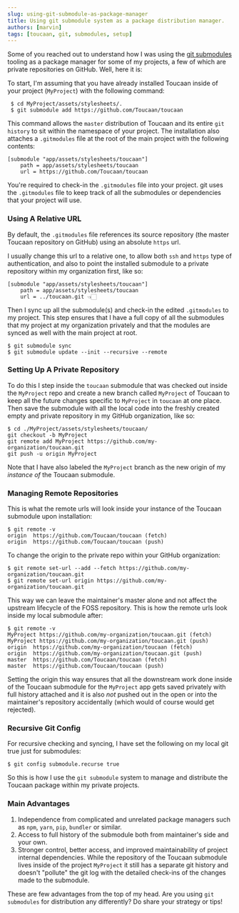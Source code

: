 ```yaml
---
slug: using-git-submodule-as-package-manager
title: Using git submodule system as a package distribution manager.
authors: [marvin]
tags: [toucaan, git, submodules, setup]
---
```


Some of you reached out to understand how I was using the [git submodules](https://git-scm.com/book/en/v2/Git-Tools-Submodules) tooling as a package manager for some of my projects, a few of which are private repositories on GitHub. Well, here it is:

To start, I'm assuming that you have already installed Toucaan inside of your project (`MyProject`) with the following command:

```git
 $ cd MyProject/assets/stylesheets/.
 $ git submodule add https://github.com/Toucaan/toucaan
```

<!--truncate-->

This command allows the `master` distribution of Toucaan and its entire `git history` to sit within the namespace of your project. The installation also attaches a `.gitmodules` file at the root of the main project with the following contents:

```.gitmodules
[submodule "app/assets/stylesheets/toucaan"]
	path = app/assets/stylesheets/toucaan
	url = https://github.com/Toucaan/toucaan
```

You're required to check-in the `.gitmodules` file into your project. git uses the `.gitmodules` file to keep track of all the submodules or dependencies that your project will use.

### Using A Relative URL

By default, the `.gitmodules` file references its source repository (the master Toucaan repository on GitHub) using an absolute `https` url. 

I usually change this url to a relative one, to allow both `ssh` and `https` type of authentication, and also to point the installed submodule to a private repository within my organization first, like so:
```
[submodule "app/assets/stylesheets/toucaan"]
	path = app/assets/stylesheets/toucaan
	url = ../toucaan.git 👈🏻
```

Then I sync up all the submodule(s) and check-in the edited `.gitmodules` to my project. This step ensures that I have a full copy of all the submodules that my project at my organization privately and that the modules are synced as well with the main project at root. 

```git
$ git submodule sync
$ git submodule update --init --recursive --remote
```

### Setting Up A Private Repository

To do this I step inside the `toucaan` submodule that was checked out inside the `MyProject` repo and create a new branch called `MyProject` of Toucaan to keep all the future changes specific to `MyProject` in `toucaan` at one place. Then save the submodule with all the local code into the freshly created empty and private repository in my GitHub organization, like so:

```git
$ cd ./MyProject/assets/stylesheets/toucaan/
git checkout -b MyProject
git remote add MyProject https://github.com/my-organization/toucaan.git 
git push -u origin MyProject
```

Note that I have also labeled the `MyProject` branch as the new origin of my _instance of_ the Toucaan submodule. 

### Managing Remote Repositories

This is what the remote urls will look inside your instance of the Toucaan submodule upon installation:

```git
$ git remote -v
origin	https://github.com/Toucaan/toucaan (fetch)
origin	https://github.com/Toucaan/toucaan (push)
```

To change the origin to the private repo within your GitHub organization:

```git
$ git remote set-url --add --fetch https://github.com/my-organization/toucaan.git
$ git remote set-url origin https://github.com/my-organization/toucaan.git
```

This way we can leave the maintainer's master alone and not affect the upstream lifecycle of the FOSS repository. This is how the remote urls look inside my local submodule after:

```
$ git remote -v
MyProject https://github.com/my-organization/toucaan.git (fetch)
MyProject https://github.com/my-organization/toucaan.git (push)
origin	https://github.com/my-organization/toucaan (fetch)
origin	https://github.com/my-organization/toucaan.git (push)
master	https://github.com/Toucaan/toucaan (fetch)
master	https://github.com/Toucaan/toucaan (push)
```

Setting the origin this way ensures that all the downstream work done inside of the Toucaan submodule for the `MyProject` app gets saved privately with full history attached and it is also _not_ pushed out in the open or into the maintainer's repository accidentally (which would of course would get rejected).

### Recursive Git Config 

For recursive checking and syncing, I have set the following on my local git true just for submodules:

```git
$ git config submodule.recurse true
```

So this is how I use the `git submodule` system to manage and distribute the Toucaan package within my private projects.

### Main Advantages

1. Independence from complicated and unrelated package managers such as `npm`, `yarn`, `pip`, `bundler` or similar.
2. Access to full history of the submodule both from maintainer's side and your own.
3. Stronger control, better access, and improved maintainability of project internal dependencies. While the repository of the Toucaan submodule lives inside of the project `MyProject` it still has a separate git history and doesn't "pollute" the git log with the detailed check-ins of the changes made to the submodule. 

These are few advantages from the top of my head. Are you using `git submodules` for distribution any differently? Do share your strategy or tips!


